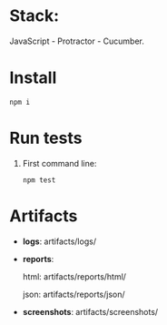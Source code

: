 # Stack:
JavaScript - Protractor - Cucumber.

# Install
    npm i

# Run tests
1. First command line:

       npm test


# Artifacts
* **logs**: artifacts/logs/
* **reports**:

  html: artifacts/reports/html/

  json: artifacts/reports/json/

* **screenshots**: artifacts/screenshots/
